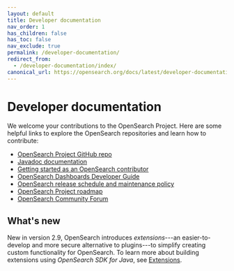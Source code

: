 ```yaml
---
layout: default
title: Developer documentation
nav_order: 1
has_children: false
has_toc: false
nav_exclude: true
permalink: /developer-documentation/
redirect_from:
  - /developer-documentation/index/
canonical_url: https://opensearch.org/docs/latest/developer-documentation/
---
```


# Developer documentation

We welcome your contributions to the OpenSearch Project. Here are some helpful links to explore the OpenSearch repositories and learn how to contribute:

- [OpenSearch Project GitHub repo](https://github.com/opensearch-project/)
- [Javadoc documentation](https://opensearch.org/javadocs/)
- [Getting started as an OpenSearch contributor](https://github.com/opensearch-project/.github/blob/main/ONBOARDING.md)
- [OpenSearch Dashboards Developer Guide](https://github.com/opensearch-project/OpenSearch-Dashboards/blob/main/DEVELOPER_GUIDE.md)
- [OpenSearch release schedule and maintenance policy](https://opensearch.org/releases.html)
- [OpenSearch Project roadmap](https://github.com/orgs/opensearch-project/projects/1)
- [OpenSearch Community Forum](https://forum.opensearch.org/)

## What's new

New in version 2.9, OpenSearch introduces _extensions_---an easier-to-develop and more secure alternative to plugins---to simplify creating custom functionality for OpenSearch. To learn more about building extensions using _OpenSearch SDK for Java_, see [Extensions]({{site.url}}{{site.baseurl}}/developer-documentation/extensions/).
